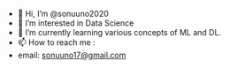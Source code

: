 - 👋 Hi, I’m @sonuuno2020
- 👀 I’m interested in Data Science
- 🌱 I’m currently learning various concepts of ML and DL.
- 📫 How to reach me :
- email: sonuuno17@gmail.com

<!---
sonuuno2020/sonuuno2020 is a ✨ special ✨ repository because its `README.md` (this file) appears on your GitHub profile.
You can click the Preview link to take a look at your changes.
--->
